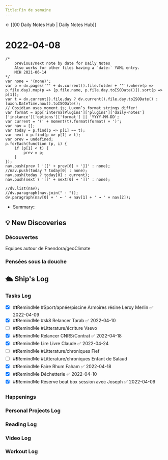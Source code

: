 ```yaml
---
Title:Fin de semaine
---
```


<- [[00 Daily Notes Hub | Daily Notes Hub]]

# 2022-04-08
```dataviewjs
/*
    previous/next note by date for Daily Notes
    Also works for other files having a `date:` YAML entry.
    MCH 2021-06-14
*/
var none = '(none)';
var p = dv.pages('"' + dv.current().file.folder + '"').where(p => p.file.day).map(p => [p.file.name, p.file.day.toISODate()]).sort(p => p[1]);
var t = dv.current().file.day ? dv.current().file.day.toISODate() : luxon.DateTime.now().toISODate();
// Obsidian uses moment.js; Luxon’s format strings differ!
var format = app['internalPlugins']['plugins']['daily-notes']['instance']['options']['format'] || 'YYYY-MM-DD';
var current = '(' + moment(t).format(format) + ')';
var nav = [];
var today = p.find(p => p[1] == t);
var next = p.find(p => p[1] > t);
var prev = undefined;
p.forEach(function (p, i) {
    if (p[1] < t) {
        prev = p;
    }
});
nav.push(prev ? '[[' + prev[0] + ']]' : none);
//nav.push(today ? today[0] : none);
nav.push(today ? today[0] : current);
nav.push(next ? '[[' + next[0] + ']]' : none);

//dv.list(nav);
//dv.paragraph(nav.join(" · "));
dv.paragraph(nav[0] + ' ← ' + nav[1] + ' → ' + nav[2]);
```
- Summary:: 

## 💡 New Discoveries

### Découvertes
Equipes autour de Paendora/geoClimate
### Pensées sous la douche

## 🛳️ Ship's Log
### Tasks Log
- [x] #❗RemindMe #Sport/apnée/piscine Armoires résine Leroy Merlin ✅ 2022-04-09
- [x] #❗RemindMe #sk8 Relancer Tarab ✅ 2022-04-10
- [ ] #❗RemindMe #Litterature/écriture Vsevo
- [x] #❗RemindMe Relancer CNRS/Contrat ✅ 2022-04-18
- [x] #❗RemindMe Lire Livre Claude ✅ 2022-04-24
- [ ] #❗RemindMe #Litterature/chroniques Fief
- [ ] #❗RemindMe #Litterature/chroniques Enfant de Salaud
- [x] #❗RemindMe Faire Rhum Faham ✅ 2022-04-18
- [x] #❗RemindMe Déchetterie ✅ 2022-04-10
- [x] #❗RemindMe Réserve beat box session avec Joseph ✅ 2022-04-09
### Happenings

### Personal Projects Log

### Reading Log

### Video Log

### Workout Log